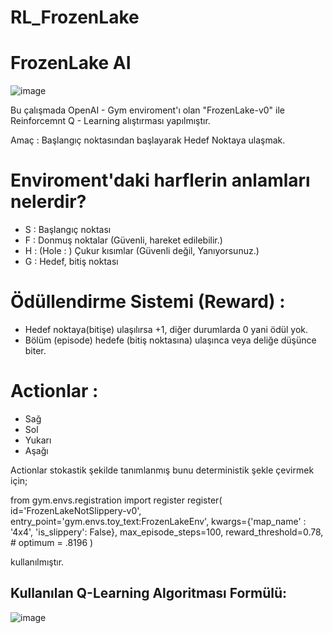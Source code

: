 # RL_FrozenLake

# FrozenLake AI

![image](https://user-images.githubusercontent.com/58151691/94073147-a5e5a580-fdff-11ea-9046-f7231b3684ae.png)

Bu çalışmada OpenAI - Gym enviroment'ı olan "FrozenLake-v0" ile Reinforcemnt Q - Learning alıştırması yapılmıştır.

Amaç : Başlangıç noktasından başlayarak Hedef Noktaya ulaşmak.

# Enviroment'daki harflerin anlamları nelerdir?
- S : Başlangıç noktası
- F : Donmuş noktalar (Güvenli, hareket edilebilir.)
- H : (Hole : ) Çukur kısımlar (Güvenli değil, Yanıyorsunuz.)
- G : Hedef, bitiş noktası

# Ödüllendirme Sistemi (Reward) :

- Hedef noktaya(bitişe) ulaşılırsa +1, diğer durumlarda 0 yani ödül yok.
- Bölüm (episode) hedefe (bitiş noktasına) ulaşınca veya deliğe düşünce biter.

# Actionlar : 

- Sağ
- Sol
- Yukarı
- Aşağı

Actionlar stokastik şekilde tanımlanmış bunu deterministik şekle çevirmek için;

from gym.envs.registration import register
register(
    id='FrozenLakeNotSlippery-v0',
    entry_point='gym.envs.toy_text:FrozenLakeEnv',
    kwargs={'map_name' : '4x4', 'is_slippery': False},
    max_episode_steps=100,
    reward_threshold=0.78, # optimum = .8196
)

kullanılmıştır.

## Kullanılan Q-Learning Algoritması Formülü:

![image](https://user-images.githubusercontent.com/58151691/94074487-083fa580-fe02-11ea-93cc-fca5fdac405a.png)
